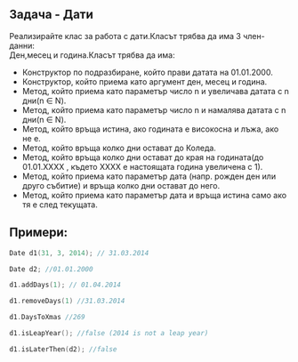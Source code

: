 ## Задача - Дaти
Реализирайте клас за работа с дати.Класът трябва да има 3 член-данни:<br />
Ден,месец и година.Класът трябва да има:<br />
- Конструктор по подразбиране, който прави датата на 01.01.2000.
-  Конструктор, който приема като аргумент ден, месец и година.
-  Метод, който приема като параметър число n и увеличава датата с n дни(n ∈ N).
-  Метод, който приема като параметър число n и намалява датата с n дни(n ∈ N).
-  Метод, който връща истина, ако годината е високосна и лъжа, ако не е.
-  Метод, който връща колко дни остават до Коледа.
-  Метод, който връща колко дни остават до края на годината(до 01.01.XXXX , където ХХХХ е настоящата година увеличена с 1).
- Метод, който приема като параметър дата (напр. рожден ден или друго събитие) и връща колко дни остават до него.
- Метод, който приема като параметър дата и връща истина само ако тя е след текущата.

## Примери:
```c++
Date d1(31, 3, 2014); // 31.03.2014

Date d2; //01.01.2000

d1.addDays(1); // 01.04.2014

d1.removeDays(1) //31.03.2014

d1.DaysToXmas //269

d1.isLeapYear(); //false (2014 is not a leap year)

d1.isLaterThen(d2); //false
```

